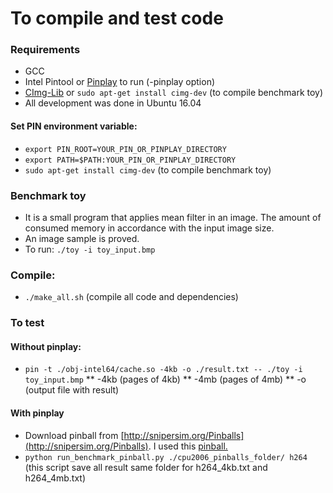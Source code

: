 # To compile and test code

### Requirements

* GCC
* Intel Pintool or [Pinplay](https://software.intel.com/en-us/articles/program-recordreplay-toolkit) to run (-pinplay option)
* [CImg-Lib](http://cimg.eu/) or `sudo apt-get install cimg-dev` (to compile benchmark toy)
* All development was done in Ubuntu 16.04

#### Set PIN environment variable:

* `export PIN_ROOT=YOUR_PIN_OR_PINPLAY_DIRECTORY`
* `export PATH=$PATH:YOUR_PIN_OR_PINPLAY_DIRECTORY`
* `sudo apt-get install cimg-dev` (to compile benchmark toy)

### Benchmark toy
* It is a small program that applies mean filter in an image. The amount of consumed memory in accordance with the input image size.
* An image sample is proved.
* To run: `./toy -i toy_input.bmp`

### Compile: 
* `./make_all.sh` (compile all code and dependencies)

### To test 

#### Without pinplay: 
* `pin -t ./obj-intel64/cache.so -4kb -o ./result.txt -- ./toy -i toy_input.bmp`
** -4kb (pages of 4kb)
** -4mb (pages of 4mb)
** -o (output file with result)

#### With pinplay
* Download pinball from [http://snipersim.org/Pinballs](http://snipersim.org/Pinballs). I used this [pinball.](http://snipersim.org/documents/pinballs/cpu2006-pinpoints-w0-d1B-m1.tar)
* `python run_benchmark_pinball.py ./cpu2006_pinballs_folder/ h264` (this script save all result same folder for h264_4kb.txt and h264_4mb.txt)
